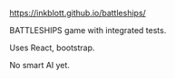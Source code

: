 https://inkblott.github.io/battleships/

BATTLESHIPS game with integrated tests.

Uses React, bootstrap.

No smart AI yet.